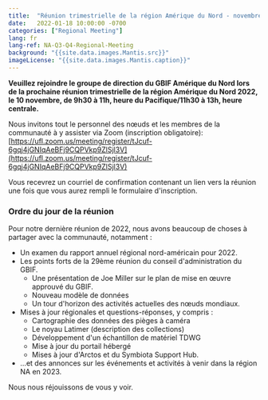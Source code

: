 ```yaml
---
title:  "Réunion trimestrielle de la région Amérique du Nord - novembre 2022"
date:   2022-01-18 10:00:00 -0700
categories: ["Regional Meeting"]
lang: fr
lang-ref: NA-Q3-Q4-Regional-Meeting
background: "{{site.data.images.Mantis.src}}"
imageLicense: "{{site.data.images.Mantis.caption}}"
---
```


**Veuillez rejoindre le groupe de direction du GBIF Amérique du Nord lors de la prochaine réunion trimestrielle de la région Amérique du Nord 2022, le 10 novembre, de 9h30 à 11h, heure du Pacifique/11h30 à 13h, heure centrale.**

Nous invitons tout le personnel des nœuds et les membres de la communauté à y assister via Zoom (inscription obligatoire):
[https://ufl.zoom.us/meeting/register/tJcuf-6gqj4jGNIqAeBFj9CQPVkp9ZlSjl3V](https://ufl.zoom.us/meeting/register/tJcuf-6gqj4jGNIqAeBFj9CQPVkp9ZlSjl3V)

Vous recevrez un courriel de confirmation contenant un lien vers la réunion une fois que vous aurez rempli le formulaire d'inscription.

### Ordre du jour de la réunion

Pour notre dernière réunion de 2022, nous avons beaucoup de choses à partager avec la communauté, notamment :
* Un examen du rapport annuel régional nord-américain pour 2022.
* Les points forts de la 29ème réunion du conseil d'administration du GBIF.
   * Une présentation de Joe Miller sur le plan de mise en œuvre approuvé du GBIF.
   * Nouveau modèle de données
   * Un tour d'horizon des activités actuelles des nœuds mondiaux.
* Mises à jour régionales et questions-réponses, y compris :
   * Cartographie des données des pièges à caméra
   * Le noyau Latimer (description des collections)
   * Développement d'un échantillon de matériel TDWG
   * Mise à jour du portail hébergé
   * Mises à jour d'Arctos et du Symbiota Support Hub.
* ...et des annonces sur les événements et activités à venir dans la région NA en 2023.

Nous nous réjouissons de vous y voir.
